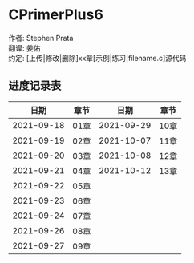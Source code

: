 # CPrimerPlus6  
作者: Stephen Prata  
翻译: 姜佑  
约定: [上传|修改|删除]xx章[示例|练习|filename.c]源代码  
  
## 进度记录表  
|   日期   | 章节 |   日期   | 章节 |
| --- | --- | --- | --- |
| 2021-09-18 | 01章 | 2021-09-29 | 10章 |
| 2021-09-19 | 02章 | 2021-10-07 | 11章 |
| 2021-09-20 | 03章 | 2021-10-08 | 12章 |
| 2021-09-21 | 04章 | 2021-10-12 | 13章 |
| 2021-09-22 | 05章 |
| 2021-09-23 | 06章 |
| 2021-09-24 | 07章 |
| 2021-09-26 | 08章 |
| 2021-09-27 | 09章 |
